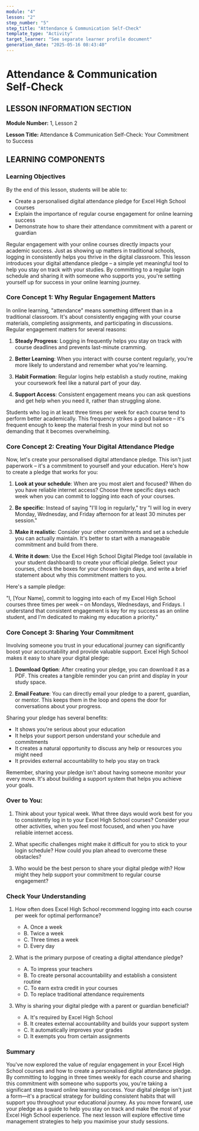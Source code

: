 ```yaml
---
module: "4"
lesson: "2"
step_number: "5"
step_title: "Attendance & Communication Self‑Check"
template_type: "Activity"
target_learner: "See separate learner profile document"
generation_date: "2025-05-16 08:43:40"
---
```


# Attendance & Communication Self‑Check

## LESSON INFORMATION SECTION

**Module Number:** 1, Lesson 2

**Lesson Title:** Attendance & Communication Self-Check: Your Commitment to Success

## LEARNING COMPONENTS

### Learning Objectives

By the end of this lesson, students will be able to:
- Create a personalised digital attendance pledge for Excel High School courses
- Explain the importance of regular course engagement for online learning success
- Demonstrate how to share their attendance commitment with a parent or guardian

Regular engagement with your online courses directly impacts your academic success. Just as showing up matters in traditional schools, logging in consistently helps you thrive in the digital classroom. This lesson introduces your digital attendance pledge – a simple yet meaningful tool to help you stay on track with your studies. By committing to a regular login schedule and sharing it with someone who supports you, you're setting yourself up for success in your online learning journey.

### Core Concept 1: Why Regular Engagement Matters

In online learning, "attendance" means something different than in a traditional classroom. It's about consistently engaging with your course materials, completing assignments, and participating in discussions. Regular engagement matters for several reasons:

1. **Steady Progress**: Logging in frequently helps you stay on track with course deadlines and prevents last-minute cramming.

2. **Better Learning**: When you interact with course content regularly, you're more likely to understand and remember what you're learning.

3. **Habit Formation**: Regular logins help establish a study routine, making your coursework feel like a natural part of your day.

4. **Support Access**: Consistent engagement means you can ask questions and get help when you need it, rather than struggling alone.

Students who log in at least three times per week for each course tend to perform better academically. This frequency strikes a good balance – it's frequent enough to keep the material fresh in your mind but not so demanding that it becomes overwhelming.

### Core Concept 2: Creating Your Digital Attendance Pledge

Now, let's create your personalised digital attendance pledge. This isn't just paperwork – it's a commitment to yourself and your education. Here's how to create a pledge that works for you:

1. **Look at your schedule**: When are you most alert and focused? When do you have reliable internet access? Choose three specific days each week when you can commit to logging into each of your courses.

2. **Be specific**: Instead of saying "I'll log in regularly," try "I will log in every Monday, Wednesday, and Friday afternoon for at least 30 minutes per session."

3. **Make it realistic**: Consider your other commitments and set a schedule you can actually maintain. It's better to start with a manageable commitment and build from there.

4. **Write it down**: Use the Excel High School Digital Pledge tool (available in your student dashboard) to create your official pledge. Select your courses, check the boxes for your chosen login days, and write a brief statement about why this commitment matters to you.

Here's a sample pledge:

"I, [Your Name], commit to logging into each of my Excel High School courses three times per week – on Mondays, Wednesdays, and Fridays. I understand that consistent engagement is key for my success as an online student, and I'm dedicated to making my education a priority."

### Core Concept 3: Sharing Your Commitment

Involving someone you trust in your educational journey can significantly boost your accountability and provide valuable support. Excel High School makes it easy to share your digital pledge:

1. **Download Option**: After creating your pledge, you can download it as a PDF. This creates a tangible reminder you can print and display in your study space.

2. **Email Feature**: You can directly email your pledge to a parent, guardian, or mentor. This keeps them in the loop and opens the door for conversations about your progress.

Sharing your pledge has several benefits:
- It shows you're serious about your education
- It helps your support person understand your schedule and commitments
- It creates a natural opportunity to discuss any help or resources you might need
- It provides external accountability to help you stay on track

Remember, sharing your pledge isn't about having someone monitor your every move. It's about building a support system that helps you achieve your goals.

### Over to You:

1. Think about your typical week. What three days would work best for you to consistently log in to your Excel High School courses? Consider your other activities, when you feel most focused, and when you have reliable internet access.

2. What specific challenges might make it difficult for you to stick to your login schedule? How could you plan ahead to overcome these obstacles?

3. Who would be the best person to share your digital pledge with? How might they help support your commitment to regular course engagement?

### Check Your Understanding

1. How often does Excel High School recommend logging into each course per week for optimal performance?
   - A. Once a week
   - B. Twice a week
   - C. Three times a week
   - D. Every day

2. What is the primary purpose of creating a digital attendance pledge?
   - A. To impress your teachers
   - B. To create personal accountability and establish a consistent routine
   - C. To earn extra credit in your courses
   - D. To replace traditional attendance requirements

3. Why is sharing your digital pledge with a parent or guardian beneficial?
   - A. It's required by Excel High School
   - B. It creates external accountability and builds your support system
   - C. It automatically improves your grades
   - D. It exempts you from certain assignments

### Summary

You've now explored the value of regular engagement in your Excel High School courses and how to create a personalised digital attendance pledge. By committing to logging in three times weekly for each course and sharing this commitment with someone who supports you, you're taking a significant step toward online learning success. Your digital pledge isn't just a form—it's a practical strategy for building consistent habits that will support you throughout your educational journey. As you move forward, use your pledge as a guide to help you stay on track and make the most of your Excel High School experience. The next lesson will explore effective time management strategies to help you maximise your study sessions.